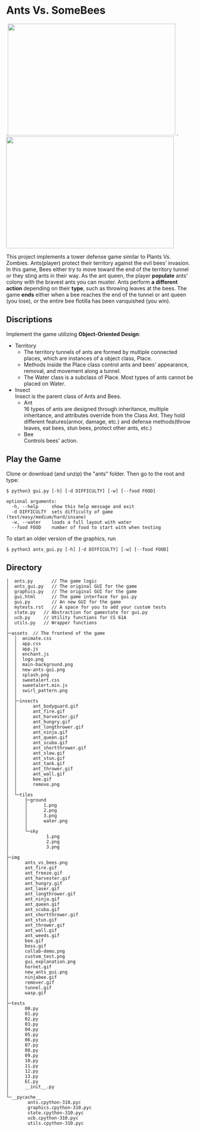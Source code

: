 # Ants Vs. SomeBees

.<img src="https://user-images.githubusercontent.com/104662491/207790389-3b506238-8b5e-4333-ac08-819b1cfb3a89.png" width="450" height="300" />
.<img src="https://user-images.githubusercontent.com/104662491/207789283-36f6e892-22e9-487e-be75-0caee13f0a4d.png" width="450" height="300" />

This project implements a tower defense game similar to Plants Vs. Zombies. Ants(player) protect their territory against the evil bees’ invasion.   
In this game, Bees either try to move toward the end of the territory tunnel or they sting ants in their way. As the ant queen, the player **populate** ants' colony with the bravest ants you can muster. Ants perform **a different action** depending on their **type**, such as throwing leaves at the bees. The game **ends** either when a bee reaches the end of the tunnel or ant queen (you lose), or the entire bee flotilla has been vanquished (you win).

## Discriptions
Implement the game utilizing **Object-Oriented Design**:
- Territory   
  - The territory tunnels of ants are formed by multiple connected places, which are instances of a object class, Place.  
  - Methods inside the Place class control ants and bees' appearance, removal, and movement along a tunnel.    
  - The Water class is a subclass of Place. Most types of ants cannot be placed on Water.  
- Insect  
Insect is the parent class of Ants and Bees.
  - Ant   
  16 types of ants are designed through inheritance, multiple inheritance, and attributes override from the Class Ant. They hold different features(armor, damage, etc.) and defense methods(throw leaves, eat bees, stun bees, protect other ants, etc.)  
  - Bee  
  Controls bees' action.
  
## Play the Game
Clone or download (and unzip) the "ants" folder. Then go to the root and type:
```
$ python3 gui.py [-h] [-d DIFFICULTY] [-w] [--food FOOD]
```
```
optional arguments:
  -h, --help     show this help message and exit
  -d DIFFICULTY  sets difficulty of game (test/easy/medium/hard/insane)
  -w, --water    loads a full layout with water
  --food FOOD    number of food to start with when testing
```
To start an older version of the graphics, run
```
$ python3 ants_gui.py [-h] [-d DIFFICULTY] [-w] [--food FOOD]
```

## Directory
```
│  ants.py       // The game logic
│  ants_gui.py   // The original GUI for the game
│  graphics.py   // The original GUI for the game
│  gui.html      // The game interface for gui.py
│  gui.py        // An new GUI for the game
│  mytests.rst   // A space for you to add your custom tests
│  state.py   // Abstraction for gamestate for gui.py
│  ucb.py     // Utility functions for CS 61A
│  utils.py   // Wrapper functions
│  
├─assets  // The frontend of the game
│  │  animate.css
│  │  app.css
│  │  app.js
│  │  enchant.js
│  │  logo.png
│  │  main-background.png
│  │  new-ants-gui.png
│  │  splash.png
│  │  sweetalert.css
│  │  sweetalert.min.js
│  │  swirl_pattern.png
│  │  
│  ├─insects  
│  │      ant_bodyguard.gif
│  │      ant_fire.gif
│  │      ant_harvester.gif
│  │      ant_hungry.gif
│  │      ant_longthrower.gif
│  │      ant_ninja.gif
│  │      ant_queen.gif
│  │      ant_scuba.gif
│  │      ant_shortthrower.gif
│  │      ant_slow.gif
│  │      ant_stun.gif
│  │      ant_tank.gif
│  │      ant_thrower.gif
│  │      ant_wall.gif
│  │      bee.gif
│  │      remove.png
│  │      
│  └─tiles
│      ├─ground
│      │      1.png
│      │      2.png
│      │      3.png
│      │      water.png
│      │      
│      └─sky
│              1.png
│              2.png
│              3.png
│              
├─img
│      ants_vs_bees.png
│      ant_fire.gif
│      ant_freeze.gif
│      ant_harvester.gif
│      ant_hungry.gif
│      ant_laser.gif
│      ant_longthrower.gif
│      ant_ninja.gif
│      ant_queen.gif
│      ant_scuba.gif
│      ant_shortthrower.gif
│      ant_stun.gif
│      ant_thrower.gif
│      ant_wall.gif
│      ant_weeds.gif
│      bee.gif
│      boss.gif
│      collab-demo.png
│      custom_test.png
│      gui_explanation.png
│      hornet.gif
│      new_ants_gui.png
│      ninjabee.gif
│      remover.gif
│      tunnel.gif
│      wasp.gif
│      
├─tests
│      00.py
│      01.py
│      02.py
│      03.py
│      04.py
│      05.py
│      06.py
│      07.py
│      08.py
│      09.py
│      10.py
│      11.py
│      12.py
│      13.py
│      EC.py
│      __init__.py
│      
└─__pycache__
        ants.cpython-310.pyc
        graphics.cpython-310.pyc
        state.cpython-310.pyc
        ucb.cpython-310.pyc
        utils.cpython-310.pyc
```        
